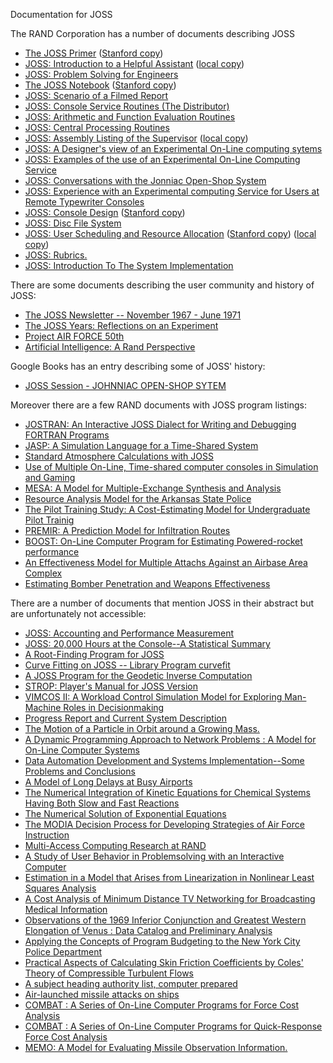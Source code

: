 Documentation for JOSS

The RAND Corporation has a number of documents describing JOSS
* [The JOSS Primer](https://www.rand.org/content/dam/rand/pubs/research_memoranda/2006/RM5220.pdf) ([Stanford copy](https://stacks.stanford.edu/file/druid:zk378ys9165/zk378ys9165.pdf))
* [JOSS: Introduction to a Helpful Assistant](https://www.rand.org/content/dam/rand/pubs/research_memoranda/2006/RM5058.pdf) ([local copy](RM5058.pdf))
* [JOSS: Problem Solving for Engineers](https://www.rand.org/content/dam/rand/pubs/research_memoranda/2006/RM5322.pdf)
* [The JOSS Notebook](https://www.rand.org/content/dam/rand/pubs/research_memoranda/2006/RM5367.pdf) ([Stanford copy](https://stacks.stanford.edu/file/druid:sy564pk9916/sy564pk9916.pdf))
* [JOSS: Scenario of a Filmed Report](https://www.rand.org/content/dam/rand/pubs/research_memoranda/2007/RM4162.pdf)
* [JOSS: Console Service Routines (The Distributor)](https://www.rand.org/content/dam/rand/pubs/research_memoranda/2020/RM5044.pdf)
* [JOSS: Arithmetic and Function Evaluation Routines](https://www.rand.org/content/dam/rand/pubs/research_memoranda/2020/RM5028.pdf)
* [JOSS: Central Processing Routines](https://www.rand.org/content/dam/rand/pubs/research_memoranda/2007/RM5270.pdf)
* [JOSS: Assembly Listing of the Supervisor](https://www.rand.org/content/dam/rand/pubs/research_memoranda/2009/RM5437.pdf) ([local copy](RM5437.pdf))
* [JOSS: A Designer's view of an Experimental On-Line computing sytems](https://www.rand.org/content/dam/rand/pubs/papers/2008/P2922.pdf)
* [JOSS: Examples of the use of an Experimental On-Line Computing Service](https://www.rand.org/content/dam/rand/pubs/papers/2008/P3131.pdf)
* [JOSS: Conversations with the Jonniac Open-Shop System](https://www.rand.org/content/dam/rand/pubs/papers/2008/P3146.pdf)
* [JOSS: Experience with an Experimental computing Service for Users at Remote Typewriter Consoles](https://www.rand.org/content/dam/rand/pubs/papers/2008/P3149.pdf)
* [JOSS: Console Design](https://www.rand.org/content/dam/rand/pubs/research_memoranda/2006/RM5218.pdf) ([Stanford copy](https://stacks.stanford.edu/file/druid:sq769dd9054/sq769dd9054.pdf))
* [JOSS: Disc File System](https://www.rand.org/content/dam/rand/pubs/research_memoranda/2006/RM5257.pdf)
* [JOSS: User Scheduling and Resource Allocation](https://www.rand.org/pubs/research_memoranda/RM5216.html) ([Stanford copy](https://stacks.stanford.edu/file/druid:sy862wd3604/sy862wd3604.pdf)) ([local copy](https://www.rand.org/pubs/research_memoranda/RM5216.html))
* [JOSS: Rubrics.](http://bitsavers.org/pdf/rand/joss/P-3560_JOSS_Rubrics_Mar67.pdf)
* [JOSS: Introduction To The System Implementation](http://bitsavers.org/pdf/rand/joss/P-3486_JOSS_Introduction_To_The_System_Implementation_Nov66.pdf)

There are some documents describing the user community and history of JOSS:
* [The JOSS Newsletter -- November 1967 - June 1971](https://www.rand.org/content/dam/rand/pubs/papers/2006/P3940.7.pdf)
* [The JOSS Years: Reflections on an Experiment](https://www.rand.org/content/dam/rand/pubs/reports/2008/R918.pdf)
* [Project AIR FORCE 50th](https://www.rand.org/content/dam/rand/www/external/publications/PAFbook.pdf)
* [Artificial Intelligence: A Rand Perspective](https://stacks.stanford.edu/file/druid:cj328ns9771/cj328ns9771.pdf)

Google Books has an entry describing some of JOSS' history:
* [JOSS Session - JOHNNIAC OPEN-SHOP SYTEM](https://books.google.com.tw/books?id=Hy-jBQAAQBAJ&pg=PA499&lpg=PA499&dq=%22JOSS+Language%22&source=bl&ots=jl4I1hAYY-&sig=ACfU3U3VIPAO3CYiQrQHpgX3eVdViyYRjw&hl=en&sa=X&ved=2ahUKEwi9rvLLp_7nAhWszIsBHem0AWUQ6AEwBnoECAsQAQ#v=onepage&q=%22JOSS%20Language%22&f=false)

Moreover there are a few RAND documents with JOSS program listings:
* [JOSTRAN: An Interactive JOSS Dialect for Writing and Debugging FORTRAN Programs](https://www.rand.org/content/dam/rand/pubs/research_memoranda/2006/RM6248.pdf)
* [JASP: A Simulation Language for a Time-Shared System](https://www.rand.org/content/dam/rand/pubs/research_memoranda/2006/RM6279.pdf)
* [Standard Atmosphere Calculations with JOSS](https://www.rand.org/content/dam/rand/pubs/reports/2009/R1550.8.pdf)
* [Use of Multiple On-Line, Time-shared computer consoles in Simulation and Gaming](https://www.rand.org/content/dam/rand/pubs/papers/2008/P3606.pdf)
* [MESA: A Model for Multiple-Exchange Synthesis and Analysis](https://www.rand.org/content/dam/rand/pubs/reports/2006/R941.pdf)
* [Resource Analysis Model for the Arkansas State Police](https://www.rand.org/content/dam/rand/pubs/research_memoranda/2006/RM6302.pdf)
* [The Pilot Training Study: A Cost-Estimating Model for Undergraduate Pilot Trainig](https://www.rand.org/content/dam/rand/pubs/research_memoranda/2008/RM6083.pdf)
* [PREMIR: A Prediction Model for Infiltration Routes](https://www.rand.org/content/dam/rand/pubs/reports/2008/R656.pdf)
* [BOOST: On-Line Computer Program for Estimating Powered-rocket performance](https://www.rand.org/content/dam/rand/pubs/reports/2006/R670.pdf)
* [An Effectiveness Model for Multiple Attachs Against an Airbase Area Complex](https://www.rand.org/content/dam/rand/pubs/reports/2008/R1639.pdf)
* [Estimating Bomber Penetration and Weapons Effectiveness](https://www.rand.org/content/dam/rand/pubs/reports/2009/R1278.1.pdf)

There are a number of documents that mention JOSS in their abstract but are unfortunately not accessible:
* [JOSS: Accounting and Performance Measurement](https://www.rand.org/pubs/research_memoranda/RM5217.html)
* [JOSS: 20,000 Hours at the Console--A Statistical Summary](https://www.rand.org/pubs/research_memoranda/RM5359.html)
* [A Root-Finding Program for JOSS](https://www.rand.org/pubs/reports/R1550z9.html)
* [Curve Fitting on JOSS -- Library Program curvefit](https://www.rand.org/pubs/reports/R1550z7.html)
* [A JOSS Program for the Geodetic Inverse Computation](https://www.rand.org/pubs/papers/P4950.html)
* [STROP: Player's Manual for JOSS Version](https://www.rand.org/pubs/research_memoranda/RM5466.html)
* [VIMCOS II: A Workload Control Simulation Model for Exploring Man-Machine Roles in Decisionmaking](https://www.rand.org/pubs/reports/R1094.html)
* [Progress Report and Current System Description](https://www.rand.org/pubs/papers/P3863.html)
* [The Motion of a Particle in Orbit around a Growing Mass.](https://www.rand.org/pubs/papers/P5069.html)
* [A Dynamic Programming Approach to Network Problems : A Model for On-Line Computer Systems](https://www.rand.org/pubs/research_memoranda/RM6338.html)
* [Data Automation Development and Systems Implementation--Some Problems and Conclusions](https://www.rand.org/pubs/papers/P3648.html)
* [A Model of Long Delays at Busy Airports](https://www.rand.org/pubs/papers/P4126.html)
* [The Numerical Integration of Kinetic Equations for Chemical Systems Having Both Slow and Fast Reactions](https://www.rand.org/pubs/papers/P3547.html)
* [The Numerical Solution of Exponential Equations](https://www.rand.org/pubs/papers/P5281.html)
* [The MODIA Decision Process for Developing Strategies of Air Force Instruction](https://www.rand.org/pubs/reports/R1019.html)
* [Multi-Access Computing Research at RAND](https://www.rand.org/pubs/papers/P4738.html)
* [A Study of User Behavior in Problemsolving with an Interactive Computer](https://www.rand.org/pubs/reports/R0513.html)
* [Estimation in a Model that Arises from Linearization in Nonlinear Least Squares Analysis](https://www.rand.org/pubs/reports/R0723.html)
* [A Cost Analysis of Minimum Distance TV Networking for Broadcasting Medical Information](https://www.rand.org/pubs/research_memoranda/RM6204.html)
* [Observations of the 1969 Inferior Conjunction and Greatest Western Elongation of Venus : Data Catalog and Preliminary Analysis](https://www.rand.org/pubs/research_memoranda/RM6262.html)
* [Applying the Concepts of Program Budgeting to the New York City Police Department](https://www.rand.org/pubs/research_memoranda/RM5846.html)
* [Practical Aspects of Calculating Skin Friction Coefficients by Coles' Theory of Compressible Turbulent Flows](https://www.rand.org/pubs/research_memoranda/RM5260.html)
* [A subject heading authority list, computer prepared](https://www.rand.org/pubs/papers/P3485.html)
* [Air-launched missile attacks on ships](https://www.rand.org/pubs/papers/P6264.html)
* [COMBAT : A Series of On-Line Computer Programs for Force Cost Analysis](https://www.rand.org/pubs/papers/P3646.html)
* [COMBAT : A Series of On-Line Computer Programs for Quick-Response Force Cost Analysis](https://www.rand.org/pubs/research_memoranda/RM5653.html)
* [MEMO: A Model for Evaluating Missile Observation Information.](https://www.rand.org/pubs/research_memoranda/RM6359.html)
